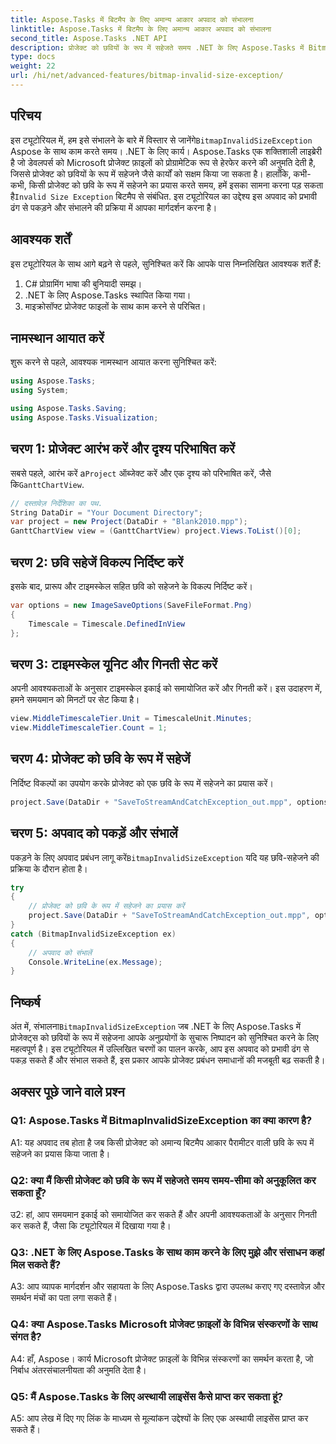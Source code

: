 ```yaml
---
title: Aspose.Tasks में बिटमैप के लिए अमान्य आकार अपवाद को संभालना
linktitle: Aspose.Tasks में बिटमैप के लिए अमान्य आकार अपवाद को संभालना
second_title: Aspose.Tasks .NET API
description: प्रोजेक्ट को छवियों के रूप में सहेजते समय .NET के लिए Aspose.Tasks में BitmapInvalidSizeException को संभालने का तरीका जानें। चरण-दर-चरण मार्गदर्शन के साथ व्यापक ट्यूटोरियल।
type: docs
weight: 22
url: /hi/net/advanced-features/bitmap-invalid-size-exception/
---
```

## परिचय

इस ट्यूटोरियल में, हम इसे संभालने के बारे में विस्तार से जानेंगे`BitmapInvalidSizeException` Aspose के साथ काम करते समय। .NET के लिए कार्य। Aspose.Tasks एक शक्तिशाली लाइब्रेरी है जो डेवलपर्स को Microsoft प्रोजेक्ट फ़ाइलों को प्रोग्रामेटिक रूप से हेरफेर करने की अनुमति देती है, जिससे प्रोजेक्ट को छवियों के रूप में सहेजने जैसे कार्यों को सक्षम किया जा सकता है। हालाँकि, कभी-कभी, किसी प्रोजेक्ट को छवि के रूप में सहेजने का प्रयास करते समय, हमें इसका सामना करना पड़ सकता है`Invalid Size Exception` बिटमैप से संबंधित. इस ट्यूटोरियल का उद्देश्य इस अपवाद को प्रभावी ढंग से पकड़ने और संभालने की प्रक्रिया में आपका मार्गदर्शन करना है।

## आवश्यक शर्तें

इस ट्यूटोरियल के साथ आगे बढ़ने से पहले, सुनिश्चित करें कि आपके पास निम्नलिखित आवश्यक शर्तें हैं:
1. C# प्रोग्रामिंग भाषा की बुनियादी समझ।
2. .NET के लिए Aspose.Tasks स्थापित किया गया।
3. माइक्रोसॉफ्ट प्रोजेक्ट फाइलों के साथ काम करने से परिचित।

## नामस्थान आयात करें

शुरू करने से पहले, आवश्यक नामस्थान आयात करना सुनिश्चित करें:
```csharp
using Aspose.Tasks;
using System;

using Aspose.Tasks.Saving;
using Aspose.Tasks.Visualization;

```

## चरण 1: प्रोजेक्ट आरंभ करें और दृश्य परिभाषित करें

 सबसे पहले, आरंभ करें a`Project` ऑब्जेक्ट करें और एक दृश्य को परिभाषित करें, जैसे कि`GanttChartView`.

```csharp
// दस्तावेज़ निर्देशिका का पथ.
String DataDir = "Your Document Directory";
var project = new Project(DataDir + "Blank2010.mpp");
GanttChartView view = (GanttChartView) project.Views.ToList()[0];
```

## चरण 2: छवि सहेजें विकल्प निर्दिष्ट करें

इसके बाद, प्रारूप और टाइमस्केल सहित छवि को सहेजने के विकल्प निर्दिष्ट करें।

```csharp
var options = new ImageSaveOptions(SaveFileFormat.Png)
{
    Timescale = Timescale.DefinedInView
};
```

## चरण 3: टाइमस्केल यूनिट और गिनती सेट करें

अपनी आवश्यकताओं के अनुसार टाइमस्केल इकाई को समायोजित करें और गिनती करें। इस उदाहरण में, हमने समयमान को मिनटों पर सेट किया है।

```csharp
view.MiddleTimescaleTier.Unit = TimescaleUnit.Minutes;
view.MiddleTimescaleTier.Count = 1;
```

## चरण 4: प्रोजेक्ट को छवि के रूप में सहेजें

निर्दिष्ट विकल्पों का उपयोग करके प्रोजेक्ट को एक छवि के रूप में सहेजने का प्रयास करें।

```csharp
project.Save(DataDir + "SaveToStreamAndCatchException_out.mpp", options);
```

## चरण 5: अपवाद को पकड़ें और संभालें

 पकड़ने के लिए अपवाद प्रबंधन लागू करें`BitmapInvalidSizeException` यदि यह छवि-सहेजने की प्रक्रिया के दौरान होता है।

```csharp
try
{
    // प्रोजेक्ट को छवि के रूप में सहेजने का प्रयास करें
    project.Save(DataDir + "SaveToStreamAndCatchException_out.mpp", options);
}
catch (BitmapInvalidSizeException ex)
{
    // अपवाद को संभालें
    Console.WriteLine(ex.Message);
}
```

## निष्कर्ष

 अंत में, संभालना`BitmapInvalidSizeException` जब .NET के लिए Aspose.Tasks में प्रोजेक्ट्स को छवियों के रूप में सहेजना आपके अनुप्रयोगों के सुचारू निष्पादन को सुनिश्चित करने के लिए महत्वपूर्ण है। इस ट्यूटोरियल में उल्लिखित चरणों का पालन करके, आप इस अपवाद को प्रभावी ढंग से पकड़ सकते हैं और संभाल सकते हैं, इस प्रकार आपके प्रोजेक्ट प्रबंधन समाधानों की मजबूती बढ़ सकती है।

## अक्सर पूछे जाने वाले प्रश्न

### Q1: Aspose.Tasks में BitmapInvalidSizeException का क्या कारण है?

A1: यह अपवाद तब होता है जब किसी प्रोजेक्ट को अमान्य बिटमैप आकार पैरामीटर वाली छवि के रूप में सहेजने का प्रयास किया जाता है।

### Q2: क्या मैं किसी प्रोजेक्ट को छवि के रूप में सहेजते समय समय-सीमा को अनुकूलित कर सकता हूँ?

उ2: हां, आप समयमान इकाई को समायोजित कर सकते हैं और अपनी आवश्यकताओं के अनुसार गिनती कर सकते हैं, जैसा कि ट्यूटोरियल में दिखाया गया है।

### Q3: .NET के लिए Aspose.Tasks के साथ काम करने के लिए मुझे और संसाधन कहां मिल सकते हैं?

A3: आप व्यापक मार्गदर्शन और सहायता के लिए Aspose.Tasks द्वारा उपलब्ध कराए गए दस्तावेज़ और समर्थन मंचों का पता लगा सकते हैं।

### Q4: क्या Aspose.Tasks Microsoft प्रोजेक्ट फ़ाइलों के विभिन्न संस्करणों के साथ संगत है?

A4: हाँ, Aspose। कार्य Microsoft प्रोजेक्ट फ़ाइलों के विभिन्न संस्करणों का समर्थन करता है, जो निर्बाध अंतरसंचालनीयता की अनुमति देता है।

### Q5: मैं Aspose.Tasks के लिए अस्थायी लाइसेंस कैसे प्राप्त कर सकता हूं?

A5: आप लेख में दिए गए लिंक के माध्यम से मूल्यांकन उद्देश्यों के लिए एक अस्थायी लाइसेंस प्राप्त कर सकते हैं।